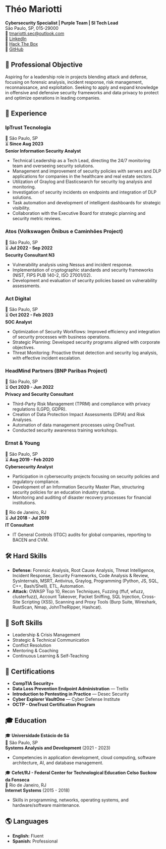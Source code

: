 # Théo Mariotti  
**Cybersecurity Specialist | Purple Team | SI Tech Lead**  
São Paulo, SP, 015-29000   
📧 [tmariotti.sec@outlook.com](mailto:tmariotti.sec@outlook.com)  
🔗 [LinkedIn](https://www.linkedin.com/in/theomariotti)  
🔗 [Hack The Box](https://ctf.hackthebox.com/user/profile/609892)  
🔗 [GitHub](https://github.com/TheoMariott1)  

## 🎯 Professional Objective  
Aspiring for a leadership role in projects blending attack and defense, focusing on forensic analysis, incident response, risk management, reconnaissance, and exploitation. Seeking to apply and expand knowledge in offensive and defensive security frameworks and data privacy to protect and optimize operations in leading companies.  

## 💼 Experience  
### **IpTrust Tecnologia**  
📍 São Paulo, SP  
⏳ **Since Aug 2023**  
**Senior Information Security Analyst**  
- Technical Leadership as a Tech Lead, directing the 24/7 monitoring team and overseeing security solutions.  
- Management and improvement of security policies with servers and DLP applications for companies in the healthcare and real estate sectors.  
- Utilization of Graylog and Elasticsearch for security log analysis and monitoring.  
- Investigation of security incidents on endpoints and integration of DLP solutions.  
- Task automation and development of intelligent dashboards for strategic visibility.  
- Collaboration with the Executive Board for strategic planning and security metric reviews.  

### **Atos (Volkswagen Ônibus e Caminhões Project)**  
📍 São Paulo, SP  
⏳ **Jul 2022 - Sep 2022**  
**Security Consultant N3**  
- Vulnerability analysis using Nessus and incident response.  
- Implementation of cryptographic standards and security frameworks (NIST, FIPS PUB 140-2, ISO 27001/02).  
- Development and evaluation of security policies based on vulnerability assessments.  

### **Act Digital**  
📍 São Paulo, SP  
⏳ **Oct 2022 - Feb 2023**  
**SOC Analyst**  
- Optimization of Security Workflows: Improved efficiency and integration of security processes with business operations.  
- Strategic Planning: Developed security programs aligned with corporate objectives.  
- Threat Monitoring: Proactive threat detection and security log analysis, with effective incident escalation.  

### **HeadMind Partners (BNP Paribas Project)**  
📍 São Paulo, SP  
⏳ **Oct 2020 - Jun 2022**  
**Privacy and Security Consultant**  
- Third-Party Risk Management (TPRM) and compliance with privacy regulations (LGPD, GDPR).  
- Creation of Data Protection Impact Assessments (DPIA) and Risk Analyses.  
- Automation of data management processes using OneTrust.  
- Conducted security awareness training workshops.  

### **Ernst & Young**  
📍 São Paulo, SP  
⏳ **Aug 2019 - Feb 2020**  
**Cybersecurity Analyst**  
- Participation in cybersecurity projects focusing on security policies and regulatory compliance.  
- Development of an Information Security Master Plan, structuring security policies for an education industry startup.  
- Monitoring and auditing of disaster recovery processes for financial institutions.  

📍 Rio de Janeiro, RJ  
⏳ **Jul 2018 - Jul 2019**  
**IT Consultant**  
- IT General Controls (ITGC) audits for global companies, reporting to BACEN and CVM.  

## 🛠️ Hard Skills  
- **Defense:** Forensic Analysis, Root Cause Analysis, Threat Intelligence, Incident Response, Security Frameworks, Code Analysis & Review, SysInternals, MSRT, Antivirus, Graylog, Programming (Python, JS, SQL, C++, Bash/Shell), ETL, Automation.  
- **Attack:** OWASP Top 10, Recon Techniques, Fuzzing (ffuf, wfuzz, clusterfuzz), Account Takeover, Packet Sniffing, SQL Injection, Cross-Site Scripting (XSS), Scanning and Proxy Tools (Burp Suite, Wireshark, RustScan, Nmap, JohnTheRipper, Hashcat).  

## 🌟 Soft Skills  
- Leadership & Crisis Management  
- Strategic & Technical Communication  
- Conflict Resolution  
- Mentoring & Coaching  
- Continuous Learning & Self-Teaching  

## 📝 Certifications  
- **CompTIA Security+**  
- **Data Loss Prevention Endpoint Administration** — Trellix  
- **Introduction to Pentesting in Practice** — Desec Security  
- **Cyber Explorer VaultOne** — Cyber Defense Institute  
- **OCTP - OneTrust Certification Program**  

## 🎓 Education  
🎓 **Universidade Estácio de Sá**  
📍 São Paulo, SP  
**Systems Analysis and Development** (2021 - 2023)  
- Competencies in application development, cloud computing, software architecture, AI, and database management.  

🎓 **Cefet/RJ - Federal Center for Technological Education Celso Suckow da Fonseca**  
📍 Rio de Janeiro, RJ  
**Internet Systems** (2015 - 2018)  
- Skills in programming, networks, operating systems, and hardware/software maintenance.  

## 🌎 Languages  
- **English:** Fluent  
- **Spanish:** Professional  

